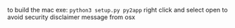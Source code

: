 to build the mac exe:
`python3 setup.py py2app`
right click and select open to avoid security disclaimer message from osx